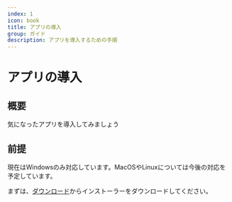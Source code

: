 ```yaml
---
index: 1
icon: book
title: アプリの導入
group: ガイド
description: アプリを導入するための手順
---
```


# アプリの導入

## 概要

気になったアプリを導入してみましょう

## 前提

現在はWindowsのみ対応しています。MacOSやLinuxについては今後の対応を予定しています。

まずは、[ダウンロード](/download)からインストーラーをダウンロードしてください。
